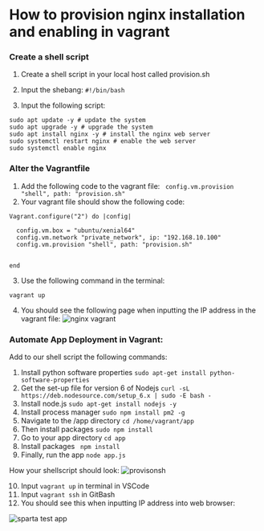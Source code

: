 # How to provision nginx installation and enabling in vagrant


### Create a shell script
1. Create a shell script in your local host called provision.sh

2. Input the shebang:
`#!/bin/bash`

3. Input the following script:
```
sudo apt update -y # update the system 
sudo apt upgrade -y # upgrade the system
sudo apt install nginx -y # install the nginx web server 
sudo systemctl restart nginx # enable the web server
sudo systemctl enable nginx
```
### Alter the Vagrantfile

1. Add the following code to the vagrant file:
`  config.vm.provision "shell", path: "provision.sh"
`
2. Your vagrant file should show the following code:
```
Vagrant.configure("2") do |config|

  config.vm.box = "ubuntu/xenial64"
  config.vm.network "private_network", ip: "192.168.10.100"
  config.vm.provision "shell", path: "provision.sh"


end 
```
3. Use the following command in the terminal:

```
vagrant up
```
4. You should see the following page when inputting the IP address in the vagrant file:
![nginx vagrant](https://user-images.githubusercontent.com/129324316/232787060-50acda80-884c-4722-879b-84e837fe9862.png)

### Automate App Deployment in Vagrant:
Add to our shell script the following commands:
1. Install python software properties `sudo apt-get install python-software-properties`
2. Get the set-up file for version 6 of Nodejs `curl -sL https://deb.nodesource.com/setup_6.x | sudo -E bash -`
3. Install node.js `sudo apt-get install nodejs -y`
4. Install process manager `sudo npm install pm2 -g`
5. Navigate to the /app directory `cd /home/vagrant/app`
8. Then install packages `sudo npm install`
9. Go to your app directory `cd app`
10. Install packages ` npm install`
11. Finally, run the app `node app.js`

How your shellscript should look:
![provisonsh](https://user-images.githubusercontent.com/129324316/232831463-26d730a7-d6e0-43b4-8330-94fdb9f0aab5.png)

10. Input `vagrant up` in terminal in VSCode
11. Input `vagrant ssh` in GitBash
14. You should see this when inputting IP address into web browser:

![sparta test app](https://user-images.githubusercontent.com/129324316/232808671-e59e08f5-718a-4716-967d-6b106b114145.png)



